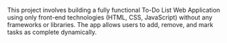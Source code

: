This project involves building a fully functional To-Do List Web Application using only front-end technologies (HTML, CSS, JavaScript) without any frameworks or libraries. The app allows users to add, remove, and mark tasks as complete dynamically.
